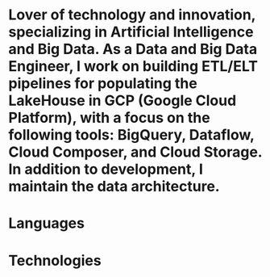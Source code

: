 # Lover of technology and innovation, specializing in Artificial Intelligence and Big Data. As a Data and Big Data Engineer, I work on building ETL/ELT pipelines for populating the LakeHouse in GCP (Google Cloud Platform), with a focus on the following tools: BigQuery, Dataflow, Cloud Composer, and Cloud Storage. In addition to development, I maintain the data architecture.


# Languages




# Technologies

